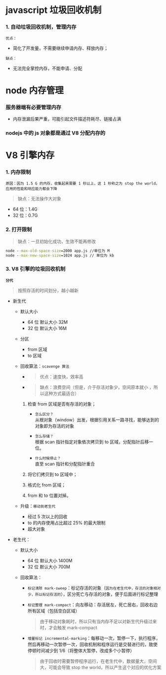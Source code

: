 # javascript 垃圾回收机制

### 1. 自动垃圾回收机制，管理内存

`优点：`

- 简化了开发量，不需要继续申请内存、释放内存；

`缺点：`

- 无法完全掌控内存，不能申请、分配

# node 内存管理

### 服务器端有必要管理内存

- 内存泄漏后果严重，可能引起文件描述符耗尽、链接占满

### nodejs 中的 js 对象都是通过 V8 分配内存的

# V8 引擎内存

### 1. 内存限制

`原因：因为 1.5 G 的内存，收集起来需要 1 秒以上，这 1 秒称之为 stop the world，应用的性能和响应能力都会下降`

> 缺点：无法操作大对象

- 64 位：1.4G
- 32 位：0.7G

### 2. 打开限制

> 缺点：一旦初始化成功，生效不能再修改

```cmd
node --max-old-space-size=2000 app.js //单位为 M
node --max-new-space-size=1024 app.js // 单位为 kb
```

### 3. V8 引擎的垃圾回收机制

**`分代`**

> 按照存活的时间划分，越小越新

- 新生代

  - 默认大小

    - 64 位 默认大小 32M
    - 32 位 默认大小 16M

  - 分区

    - from 区域
    - to 区域

  - 回收算法：`scavenge 算法`

    - > 优点：速度快，效率高
    - > 缺点：浪费空间（但是，介于存活对象少，空间原本就小 ，所以这种方式最适合）

    1. 检查 from 区域是否有存活的对象；

       - `怎么区分？`\
         从根对象（window）出发，根据引用关系一路寻找，能够达到的对象即为存活的对象

       - `怎么存储？`\
         根据 scan 指针指定对象依次拷贝到 to 区域，分配指针后移一位。

       - `什么时候停止？`\
         直至 scan 指针和分配指针重合

    2. 将它们拷贝到 to 区域中；
    3. 格式化 from 区域；
    4. from 和 to 位置对掉。

  - 升级：`移动到老生代`
    - 经过 5 次以上的回收
    - to 的内存使用占比超过 25% 的最大限制
    - 超大对象

- 老生代：

  - 默认大小

    - 64 位 默认大小 1400M
    - 32 位 默认大小 700M

  - 回收算法：

    - `标记清除 mark-sweep`：标记存活的对象（`因为在老生代中，存活的对象相对少，所以标记存活的`），区分死亡与存活的对象，便于后面进行标记整理

    - `标记整理 mark-compact`：向左移动：存活居左，死亡居右，回收右边所有区域（包括空白区域）

      > 由于移动对象耗时，所以只有当内存不足以对新生代升级过来时，才会触发 mark-compact

    - `增量标记 incremental-marking`：每移动一次，暂停一下，执行程序，然后再移动一次暂停一次，回收机制和程序运行是交替进行的，致使停顿时间减少到 1/6（将整体大暂停，改成多个小暂停）

      > 由于回收时需要暂停程序运行，在老生代中，数据量大，空间大，可能会导致 stop the world，所以产生这个对应的优化方案
